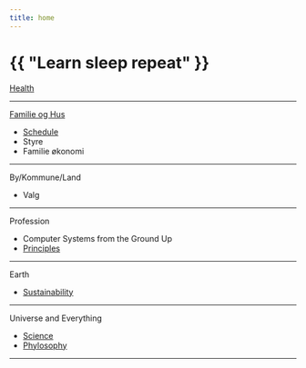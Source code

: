 ```yaml
---
title: home
---
```

# {{ "Learn sleep repeat" }}

[Health](/2024/07/11/yoga.html)

---

[Familie og Hus](/2025/01/28/hus.html)
* [Schedule](https://github.com/streamcode9/os/blob/main/README.md)
* Styre
* Familie økonomi

---

By/Kommune/Land
* Valg

---

Profession
* Computer Systems from the Ground Up
* [Principles](https://github.com/streamcode9/software-design/blob/master/README.md)

---

Earth
* [Sustainability](https://en.wikipedia.org/wiki/Sustainability)

---

Universe and Everything
* [Science](/2024/01/02/science.html)
* [Phylosophy](/2024/01/04/phylosophy.html)

---
